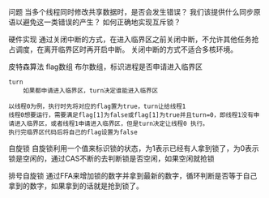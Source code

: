 问题
    当多个线程同时修改共享数据时，是否会发生错误？
    我们该提供什么同步原语以避免这一类错误的产生？
    如何正确地实现互斥锁？

硬件实现
    通过关闭中断的方式，在进入临界区之前关闭中断，不允许其他任务抢占调度，在离开临界区时再开启中断。
    关闭中断的方式不适合多核环境。

皮特森算法
    flag数组
        布尔数组，标识进程是否申请进入临界区

    turn
        如果都申请进入临界区，turn决定谁能进入临界区

    以线程0为例，执行时先将对应的flag置为true，turn让给线程1
    线程0想要运行，需要满足flag[1]为false或flag[1]为true并且turn=0，即线程1没有申请进入临界区，或者线程1申请进入临界区，但是turn决定让线程0 执行。
    执行完临界区代码后将自己的flag设置为false

自旋锁
    自旋锁利用一个值来标识锁的状态，为1表示已经有人拿到锁了，为0表示锁是空闲的，通过CAS不断的去判断锁是否空闲，如果空闲就抢锁

排号自旋锁
    通过FFA来增加锁的数字并拿到最新的数字，循环判断是否等于自己拿到的数字，如果拿到的话就是抢到锁了。

